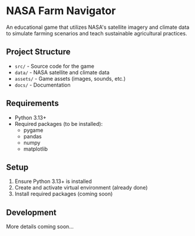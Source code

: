 # NASA Farm Navigator

An educational game that utilizes NASA's satellite imagery and climate data to simulate farming scenarios and teach sustainable agricultural practices.

## Project Structure

- `src/` - Source code for the game
- `data/` - NASA satellite and climate data
- `assets/` - Game assets (images, sounds, etc.)
- `docs/` - Documentation

## Requirements

- Python 3.13+
- Required packages (to be installed):
  - pygame
  - pandas
  - numpy
  - matplotlib

## Setup

1. Ensure Python 3.13+ is installed
2. Create and activate virtual environment (already done)
3. Install required packages (coming soon)

## Development

More details coming soon...